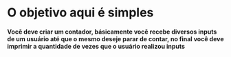 # O objetivo aqui é simples 

<p><strong> Você deve criar um contador, básicamente você recebe diversos inputs de um usuário até que o mesmo deseje parar de contar, no final você deve imprimir a quantidade de vezes que o usuário realizou inputs
